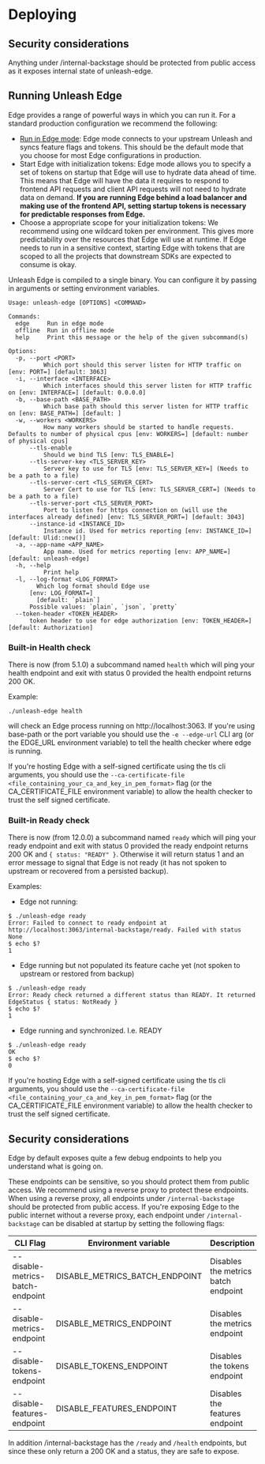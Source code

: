 # Deploying

## Security considerations

Anything under /internal-backstage should be protected from public access as it exposes internal state of unleash-edge.

## Running Unleash Edge

Edge provides a range of powerful ways in which you can run it. For a standard production configuration we recommend the
following:

- [Run in Edge mode](#edge): Edge mode connects to your upstream Unleash and syncs feature flags and tokens. This should
  be the default mode that you choose for most Edge configurations in production.
- Start Edge with initialization tokens: Edge mode allows you to specify a set of tokens on startup that Edge will use
  to hydrate data ahead of time. This means that Edge will have the data it requires to respond to frontend API requests
  and client API requests will not need to hydrate data on demand. **If you are running Edge behind a load balancer and
  making use of the frontend API, setting startup tokens is necessary for predictable responses from Edge.**
- Choose a appropriate scope for your initialization tokens: We recommend using one wildcard token per environment. This
  gives more predictability over the resources that Edge will use at runtime. If Edge needs to run in a sensitive
  context, starting Edge with tokens that are scoped to all the projects that downstream SDKs are expected to consume is
  okay.

Unleash Edge is compiled to a single binary. You can configure it by passing in arguments or setting environment
variables.

```shell
Usage: unleash-edge [OPTIONS] <COMMAND>

Commands:
  edge     Run in edge mode
  offline  Run in offline mode
  help     Print this message or the help of the given subcommand(s)

Options:
  -p, --port <PORT>
          Which port should this server listen for HTTP traffic on [env: PORT=] [default: 3063]
  -i, --interface <INTERFACE>
          Which interfaces should this server listen for HTTP traffic on [env: INTERFACE=] [default: 0.0.0.0]
  -b, --base-path <BASE_PATH>
          Which base path should this server listen for HTTP traffic on [env: BASE_PATH=] [default: ]
  -w, --workers <WORKERS>
          How many workers should be started to handle requests. Defaults to number of physical cpus [env: WORKERS=] [default: number of physical cpus]
      --tls-enable
          Should we bind TLS [env: TLS_ENABLE=]
      --tls-server-key <TLS_SERVER_KEY>
          Server key to use for TLS [env: TLS_SERVER_KEY=] (Needs to be a path to a file)
      --tls-server-cert <TLS_SERVER_CERT>
          Server Cert to use for TLS [env: TLS_SERVER_CERT=] (Needs to be a path to a file)
      --tls-server-port <TLS_SERVER_PORT>
          Port to listen for https connection on (will use the interfaces already defined) [env: TLS_SERVER_PORT=] [default: 3043]
      --instance-id <INSTANCE_ID>
          Instance id. Used for metrics reporting [env: INSTANCE_ID=] [default: Ulid::new()]
  -a, --app-name <APP_NAME>
          App name. Used for metrics reporting [env: APP_NAME=] [default: unleash-edge]
  -h, --help
          Print help
  -l, --log-format <LOG_FORMAT>
        Which log format should Edge use
      [env: LOG_FORMAT=]
        [default: `plain`]
      Possible values: `plain`, `json`, `pretty`
  --token-header <TOKEN_HEADER>
      token header to use for edge authorization [env: TOKEN_HEADER=] [default: Authorization]
```

### Built-in Health check

There is now (from 5.1.0) a subcommand named `health` which will ping your health endpoint and exit with status 0
provided the health endpoint returns 200 OK.

Example:

```shell
./unleash-edge health
```

will check an Edge process running on http://localhost:3063. If you're using base-path or the port variable you should
use the `-e --edge-url` CLI arg (or the EDGE_URL environment variable) to tell the health checker where edge is running.

If you're hosting Edge with a self-signed certificate using the tls cli arguments, you should use
the `--ca-certificate-file <file_containing_your_ca_and_key_in_pem_format>` flag (or the CA_CERTIFICATE_FILE environment
variable) to allow the health checker to trust the self signed certificate.

### Built-in Ready check

There is now (from 12.0.0) a subcommand named `ready` which will ping your ready endpoint and exit with status 0
provided the ready endpoint returns 200 OK and `{ status: "READY" }`. Otherwise it will return status 1 and an error
message to signal that Edge is not ready (it has not spoken to upstream or recovered from a persisted backup).

Examples:

* Edge not running:

```shell
$ ./unleash-edge ready
Error: Failed to connect to ready endpoint at http://localhost:3063/internal-backstage/ready. Failed with status None
$ echo $?
1
```

* Edge running but not populated its feature cache yet (not spoken to upstream or restored from backup)

```shell
$ ./unleash-edge ready
Error: Ready check returned a different status than READY. It returned EdgeStatus { status: NotReady }
$ echo $?
1
```

* Edge running and synchronized. I.e. READY

```shell
$ ./unleash-edge ready
OK
$ echo $?
0
```

If you're hosting Edge with a self-signed certificate using the tls cli arguments, you should use
the `--ca-certificate-file <file_containing_your_ca_and_key_in_pem_format>` flag (or the CA_CERTIFICATE_FILE environment
variable) to allow the health checker to trust the self signed certificate.


## Security considerations

Edge by default exposes quite a few debug endpoints to help you understand what is going on.

These endpoints can be sensitive, so you should protect them from public access. We recommend using a reverse proxy to protect these endpoints.
When using a reverse proxy, all endpoints under `/internal-backstage` should be protected from public access.
If you're exposing Edge to the public internet without a reverse proxy, each endpoint under `/internal-backstage` can be disabled at startup by setting
the following flags:

| CLI Flag | Environment variable | Description | URL |
| --- | --- | --- | --- |
| --disable-metrics-batch-endpoint | DISABLE_METRICS_BATCH_ENDPOINT | Disables the metrics batch endpoint | /internal-backstage/metricsbatch |
| --disable-metrics-endpoint | DISABLE_METRICS_ENDPOINT | Disables the metrics endpoint | /internal-backstage/metrics |
| --disable-tokens-endpoint | DISABLE_TOKENS_ENDPOINT | Disables the tokens endpoint | /internal-backstage/tokens |
| --disable-features-endpoint | DISABLE_FEATURES_ENDPOINT | Disables the features endpoint | /internal-backstage/features |

In addition /internal-backstage has the `/ready` and `/health` endpoints, but since these only return a 200 OK and a status, they are safe to expose.
